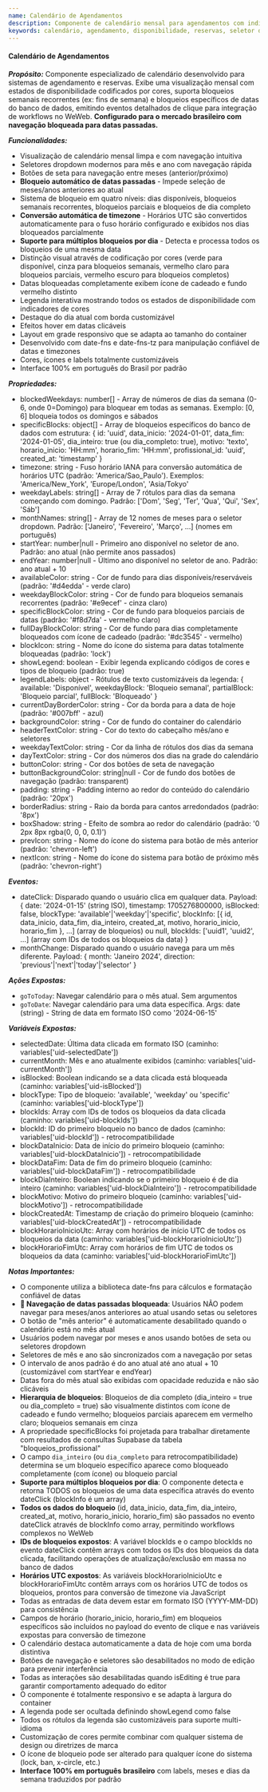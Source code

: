 ```yaml
---
name: Calendário de Agendamentos
description: Componente de calendário mensal para agendamentos com indicadores visuais de disponibilidade, suporte para bloqueios semanais recorrentes e bloqueios de datas específicas, e eventos de clique para integração de workflows.
keywords: calendário, agendamento, disponibilidade, reservas, seletor de datas, visualização mensal, datas bloqueadas, integração supabase, português
---
```


#### Calendário de Agendamentos

***Propósito:***
Componente especializado de calendário desenvolvido para sistemas de agendamento e reservas. Exibe uma visualização mensal com estados de disponibilidade codificados por cores, suporta bloqueios semanais recorrentes (ex: fins de semana) e bloqueios específicos de datas do banco de dados, emitindo eventos detalhados de clique para integração de workflows no WeWeb. **Configurado para o mercado brasileiro com navegação bloqueada para datas passadas.**

***Funcionalidades:***
- Visualização de calendário mensal limpa e com navegação intuitiva
- Seletores dropdown modernos para mês e ano com navegação rápida
- Botões de seta para navegação entre meses (anterior/próximo)
- **Bloqueio automático de datas passadas** - Impede seleção de meses/anos anteriores ao atual
- Sistema de bloqueio em quatro níveis: dias disponíveis, bloqueios semanais recorrentes, bloqueios parciais e bloqueios de dia completo
- **Conversão automática de timezone** - Horários UTC são convertidos automaticamente para o fuso horário configurado e exibidos nos dias bloqueados parcialmente
- **Suporte para múltiplos bloqueios por dia** - Detecta e processa todos os bloqueios de uma mesma data
- Distinção visual através de codificação por cores (verde para disponível, cinza para bloqueios semanais, vermelho claro para bloqueios parciais, vermelho escuro para bloqueios completos)
- Datas bloqueadas completamente exibem ícone de cadeado e fundo vermelho distinto
- Legenda interativa mostrando todos os estados de disponibilidade com indicadores de cores
- Destaque do dia atual com borda customizável
- Efeitos hover em datas clicáveis
- Layout em grade responsivo que se adapta ao tamanho do container
- Desenvolvido com date-fns e date-fns-tz para manipulação confiável de datas e timezones
- Cores, ícones e labels totalmente customizáveis
- Interface 100% em português do Brasil por padrão

***Propriedades:***
- blockedWeekdays: number[] - Array de números de dias da semana (0-6, onde 0=Domingo) para bloquear em todas as semanas. Exemplo: [0, 6] bloqueia todos os domingos e sábados
- specificBlocks: object[] - Array de bloqueios específicos do banco de dados com estrutura: { id: 'uuid', data_inicio: '2024-01-01', data_fim: '2024-01-05', dia_inteiro: true (ou dia_completo: true), motivo: 'texto', horario_inicio: 'HH:mm', horario_fim: 'HH:mm', profissional_id: 'uuid', created_at: 'timestamp' }
- timezone: string - Fuso horário IANA para conversão automática de horários UTC (padrão: 'America/Sao_Paulo'). Exemplos: 'America/New_York', 'Europe/London', 'Asia/Tokyo'
- weekdayLabels: string[] - Array de 7 rótulos para dias da semana começando com domingo. Padrão: ['Dom', 'Seg', 'Ter', 'Qua', 'Qui', 'Sex', 'Sáb']
- monthNames: string[] - Array de 12 nomes de meses para o seletor dropdown. Padrão: ['Janeiro', 'Fevereiro', 'Março', ...] (nomes em português)
- startYear: number|null - Primeiro ano disponível no seletor de ano. Padrão: ano atual (não permite anos passados)
- endYear: number|null - Último ano disponível no seletor de ano. Padrão: ano atual + 10
- availableColor: string - Cor de fundo para dias disponíveis/reserváveis (padrão: '#d4edda' - verde claro)
- weekdayBlockColor: string - Cor de fundo para bloqueios semanais recorrentes (padrão: '#e9ecef' - cinza claro)
- specificBlockColor: string - Cor de fundo para bloqueios parciais de datas (padrão: '#f8d7da' - vermelho claro)
- fullDayBlockColor: string - Cor de fundo para dias completamente bloqueados com ícone de cadeado (padrão: '#dc3545' - vermelho)
- blockIcon: string - Nome do ícone do sistema para datas totalmente bloqueadas (padrão: 'lock')
- showLegend: boolean - Exibir legenda explicando códigos de cores e tipos de bloqueio (padrão: true)
- legendLabels: object - Rótulos de texto customizáveis da legenda: { available: 'Disponível', weekdayBlock: 'Bloqueio semanal', partialBlock: 'Bloqueio parcial', fullBlock: 'Bloqueado' }
- currentDayBorderColor: string - Cor da borda para a data de hoje (padrão: '#007bff' - azul)
- backgroundColor: string - Cor de fundo do container do calendário
- headerTextColor: string - Cor do texto do cabeçalho mês/ano e seletores
- weekdayTextColor: string - Cor da linha de rótulos dos dias da semana
- dayTextColor: string - Cor dos números dos dias na grade do calendário
- buttonColor: string - Cor dos botões de seta de navegação
- buttonBackgroundColor: string|null - Cor de fundo dos botões de navegação (padrão: transparent)
- padding: string - Padding interno ao redor do conteúdo do calendário (padrão: '20px')
- borderRadius: string - Raio da borda para cantos arredondados (padrão: '8px')
- boxShadow: string - Efeito de sombra ao redor do calendário (padrão: '0 2px 8px rgba(0, 0, 0, 0.1)')
- prevIcon: string - Nome do ícone do sistema para botão de mês anterior (padrão: 'chevron-left')
- nextIcon: string - Nome do ícone do sistema para botão de próximo mês (padrão: 'chevron-right')

***Eventos:***
- dateClick: Disparado quando o usuário clica em qualquer data. Payload: { date: '2024-01-15' (string ISO), timestamp: 1705276800000, isBlocked: false, blockType: 'available'|'weekday'|'specific', blockInfo: [{ id, data_inicio, data_fim, dia_inteiro, created_at, motivo, horario_inicio, horario_fim }, ...] (array de bloqueios) ou null, blockIds: ['uuid1', 'uuid2', ...] (array com IDs de todos os bloqueios da data) }
- monthChange: Disparado quando o usuário navega para um mês diferente. Payload: { month: 'Janeiro 2024', direction: 'previous'|'next'|'today'|'selector' }

***Ações Expostas:***
- `goToToday`: Navegar calendário para o mês atual. Sem argumentos
- `goToDate`: Navegar calendário para uma data específica. Args: date (string) - String de data em formato ISO como '2024-06-15'

***Variáveis Expostas:***
- selectedDate: Última data clicada em formato ISO (caminho: variables['uid-selectedDate'])
- currentMonth: Mês e ano atualmente exibidos (caminho: variables['uid-currentMonth'])
- isBlocked: Boolean indicando se a data clicada está bloqueada (caminho: variables['uid-isBlocked'])
- blockType: Tipo de bloqueio: 'available', 'weekday' ou 'specific' (caminho: variables['uid-blockType'])
- blockIds: Array com IDs de todos os bloqueios da data clicada (caminho: variables['uid-blockIds'])
- blockId: ID do primeiro bloqueio no banco de dados (caminho: variables['uid-blockId']) - retrocompatibilidade
- blockDataInicio: Data de início do primeiro bloqueio (caminho: variables['uid-blockDataInicio']) - retrocompatibilidade
- blockDataFim: Data de fim do primeiro bloqueio (caminho: variables['uid-blockDataFim']) - retrocompatibilidade
- blockDiaInteiro: Boolean indicando se o primeiro bloqueio é de dia inteiro (caminho: variables['uid-blockDiaInteiro']) - retrocompatibilidade
- blockMotivo: Motivo do primeiro bloqueio (caminho: variables['uid-blockMotivo']) - retrocompatibilidade
- blockCreatedAt: Timestamp de criação do primeiro bloqueio (caminho: variables['uid-blockCreatedAt']) - retrocompatibilidade
- blockHorarioInicioUtc: Array com horários de início UTC de todos os bloqueios da data (caminho: variables['uid-blockHorarioInicioUtc'])
- blockHorarioFimUtc: Array com horários de fim UTC de todos os bloqueios da data (caminho: variables['uid-blockHorarioFimUtc'])

***Notas Importantes:***
- O componente utiliza a biblioteca date-fns para cálculos e formatação confiável de datas
- **🚫 Navegação de datas passadas bloqueada**: Usuários NÃO podem navegar para meses/anos anteriores ao atual usando setas ou seletores
- O botão de "mês anterior" é automaticamente desabilitado quando o calendário está no mês atual
- Usuários podem navegar por meses e anos usando botões de seta ou seletores dropdown
- Seletores de mês e ano são sincronizados com a navegação por setas
- O intervalo de anos padrão é do ano atual até ano atual + 10 (customizável com startYear e endYear)
- Datas fora do mês atual são exibidas com opacidade reduzida e não são clicáveis
- **Hierarquia de bloqueios**: Bloqueios de dia completo (dia_inteiro = true ou dia_completo = true) são visualmente distintos com ícone de cadeado e fundo vermelho; bloqueios parciais aparecem em vermelho claro; bloqueios semanais em cinza
- A propriedade specificBlocks foi projetada para trabalhar diretamente com resultados de consultas Supabase da tabela "bloqueios_profissional"
- O campo `dia_inteiro` (ou `dia_completo` para retrocompatibilidade) determina se um bloqueio específico aparece como bloqueado completamente (com ícone) ou bloqueio parcial
- **Suporte para múltiplos bloqueios por dia**: O componente detecta e retorna TODOS os bloqueios de uma data específica através do evento dateClick (blockInfo é um array)
- **Todos os dados do bloqueio** (id, data_inicio, data_fim, dia_inteiro, created_at, motivo, horario_inicio, horario_fim) são passados no evento dateClick através de blockInfo como array, permitindo workflows complexos no WeWeb
- **IDs de bloqueios expostos**: A variável blockIds e o campo blockIds no evento dateClick contêm arrays com todos os IDs dos bloqueios da data clicada, facilitando operações de atualização/exclusão em massa no banco de dados
- **Horários UTC expostos**: As variáveis blockHorarioInicioUtc e blockHorarioFimUtc contêm arrays com os horários UTC de todos os bloqueios, prontos para conversão de timezone via JavaScript
- Todas as entradas de data devem estar em formato ISO (YYYY-MM-DD) para consistência
- Campos de horário (horario_inicio, horario_fim) em bloqueios específicos são incluídos no payload do evento de clique e nas variáveis expostas para conversão de timezone
- O calendário destaca automaticamente a data de hoje com uma borda distintiva
- Botões de navegação e seletores são desabilitados no modo de edição para prevenir interferência
- Todas as interações são desabilitadas quando isEditing é true para garantir comportamento adequado do editor
- O componente é totalmente responsivo e se adapta à largura do container
- A legenda pode ser ocultada definindo showLegend como false
- Todos os rótulos da legenda são customizáveis para suporte multi-idioma
- Customização de cores permite combinar com qualquer sistema de design ou diretrizes de marca
- O ícone de bloqueio pode ser alterado para qualquer ícone do sistema (lock, ban, x-circle, etc.)
- **Interface 100% em português brasileiro** com labels, meses e dias da semana traduzidos por padrão
